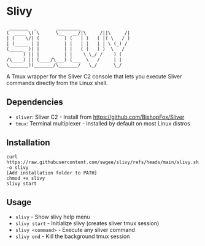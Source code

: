 # Slivy

```
 _______  _       _________                  
(  ____ \( \      \__   __/|\     /||\     /|
| (    \/| (         ) (   | )   ( |( \   / )
| (_____ | |         | |   | |   | | \ (_) / 
(_____  )| |         | |   ( (   ) )  \   /  
      ) || |         | |    \ \_/ /    ) (   
/\____) || (____/\___) (___  \   /     | |   
\_______)(_______/\_______/   \_/      \_/   
```

A Tmux wrapper for the Sliver C2 console that lets you execute Sliver commands directly from the Linux shell.

## Dependencies

- `sliver`: Sliver C2 - Install from https://github.com/BishopFox/Sliver
- `tmux`: Terminal multiplexer - installed by default on most Linux distros

## Installation

```
curl https://raw.githubusercontent.com/swgee/slivy/refs/heads/main/slivy.sh -o slivy
[Add installation folder to PATH]
chmod +x slivy
slivy start
```

## Usage

- `slivy` - Show slivy help menu
- `slivy start` - Initialize slivy (creates sliver tmux session)
- `slivy <command>` - Execute any sliver command
- `slivy end` - Kill the background tmux session